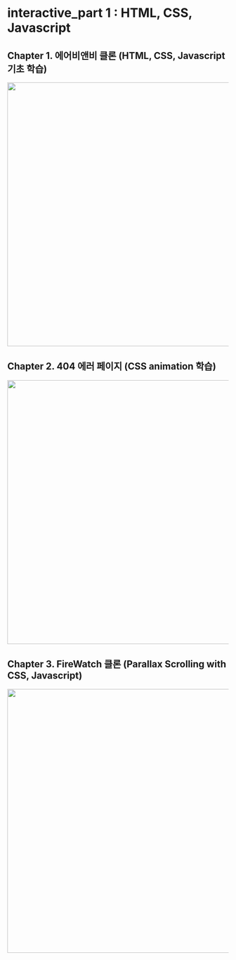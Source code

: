 # interactive_part 1 : HTML, CSS, Javascript

## Chapter 1. 에어비앤비 클론 (HTML, CSS, Javascript 기초 학습)
<img src="https://user-images.githubusercontent.com/107675322/220915689-6931a323-1e98-4942-8906-a254b48fc0dd.png" width="600" />

## Chapter 2. 404 에러 페이지 (CSS animation 학습)
<img src="https://user-images.githubusercontent.com/107675322/221561738-2ab49ee3-8fb8-422b-8382-98ca6f5def23.gif" width="600" />

## Chapter 3. FireWatch 클론 (Parallax Scrolling with CSS, Javascript)
<img src="https://user-images.githubusercontent.com/107675322/222087610-2fff6d67-3901-448c-b6cc-9bc8288f6494.gif" width="600" />

